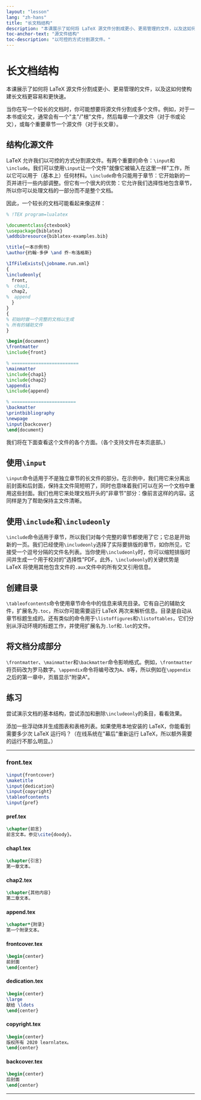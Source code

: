 ```yaml
---
layout: "lesson"
lang: "zh-hans"
title: "长文档结构"
description: "本课展示了如何将 LaTeX 源文件分割成更小、更易管理的文件，以及这如何使构建长文档更容易和更快速。"
toc-anchor-text: "源文件结构"
toc-description: "以可控的方式分割源文件。"
---
```


# 长文档结构

<script>
runlatex.preincludes = {
 "pre0": {
    "pre1": "front.tex",
    "pre2": "pref.tex",
    "pre3": "chap1.tex",
    "pre4": "chap2.tex",
    "pre5": "append.tex",
    "pre6": "frontcover.tex",
    "pre7": "dedication.tex",
    "pre8": "copyright.tex",
    "pre9": "backcover.tex",
   }
}
</script>

<span
  class="summary">本课展示了如何将 LaTeX 源文件分割成更小、更易管理的文件，以及这如何使构建长文档更容易和更快速。</span>

当你在写一个较长的文档时，你可能想要将源文件分割成多个文件。例如，对于一本书或论文，通常会有一个"主"/"根"文件，然后每章一个源文件（对于书或论文），或每个重要章节一个源文件（对于长文章）。

## 结构化源文件

LaTeX 允许我们以可控的方式分割源文件。有两个重要的命令：`\input`和`\include`。我们可以使用`\input`让一个文件"就像它被输入在这里一样"工作，所以它可以用于（基本上）任何材料。`\include`命令只能用于章节：它开始新的一页并进行一些内部调整。但它有一个很大的优势：它允许我们选择性地包含章节，所以你可以处理文档的一部分而不是整个文档。

因此，一个较长的文档可能看起来像这样：

<!-- pre0 {% raw %} -->
```latex
% !TEX program=lualatex

\documentclass{ctexbook}
\usepackage{biblatex}
\addbibresource{biblatex-examples.bib}

\title{一本示例书}
\author{约翰·多伊 \and 乔·布洛格斯}

\IfFileExists{\jobname.run.xml}
{
\includeonly{
  front,
%  chap1,
  chap2,
%  append
  }
}
{
% 初始时做一个完整的文档以生成
% 所有的辅助文件
}

\begin{document}
\frontmatter
\include{front}

% =========================
\mainmatter
\include{chap1}
\include{chap2}
\appendix
\include{append}

% ========================
\backmatter
\printbibliography
\newpage
\input{backcover}
\end{document}
```
<!-- {% endraw %} -->

我们将在下面查看这个文件的各个方面。（各个支持文件在本页底部。）

## 使用`\input`

`\input`命令适用于不是独立章节的长文件的部分。在示例中，我们用它来分离出前封面和后封面，保持主文件简短明了，同时也意味着我们可以在另一个文档中重用这些封面。我们也用它来处理文档开头的"非章节"部分：像前言这样的内容。这同样是为了帮助保持主文件清晰。

## 使用`\include`和`\includeonly`

`\include`命令适用于章节，所以我们对每个完整的章节都使用了它；它总是开始新的一页。我们已经使用`\includeonly`选择了实际要排版的章节，如你所见，它接受一个逗号分隔的文件名列表。当你使用`\includeonly`时，你可以缩短排版时间并生成一个用于校对的"选择性"PDF。此外，`\includeonly`的关键优势是 LaTeX 将使用其他包含文件的`.aux`文件中的所有交叉引用信息。

## 创建目录

`\tableofcontents`命令使用章节命令中的信息来填充目录。它有自己的辅助文件，扩展名为`.toc`，所以你可能需要运行 LaTeX 两次来解析信息。目录是自动从章节标题生成的。还有类似的命令用于`\listoffigures`和`\listoftables`，它们分别从浮动环境的标题工作，并使用扩展名为`.lof`和`.lot`的文件。

## 将文档分成部分

`\frontmatter`、`\mainmatter`和`\backmatter`命令影响格式。例如，`\frontmatter`将页码改为罗马数字。`\appendix`命令将编号改为`A`、`B`等，所以例如在`\appendix`之后的第一章中，页眉显示"附录A"。

## 练习

尝试演示文档的基本结构，尝试添加和删除`\includeonly`的条目，看看效果。

添加一些浮动体并生成图表和表格列表。如果使用本地安装的 LaTeX，你能看到需要多少次 LaTeX 运行吗？（在线系统在"幕后"重新运行 LaTeX，所以额外需要的运行不那么明显。）

----

### front.tex
<!-- pre1 {% raw %} -->
```latex
\input{frontcover}
\maketitle
\input{dedication}
\input{copyright}
\tableofcontents
\input{pref}
```
<!-- {% endraw %} -->

#### pref.tex
<!-- pre2 {% raw %} -->
```latex
\chapter{前言}
前言文本。参见\cite{doody}。
```
<!-- {% endraw %} -->

#### chap1.tex
<!-- pre3 {% raw %} -->
```latex
\chapter{引言}
第一章文本。
```
<!-- {% endraw %} -->

#### chap2.tex
<!-- pre4 {% raw %} -->
```latex
\chapter{其他内容}
第二章文本。
```
<!-- {% endraw %} -->

####  append.tex
<!-- pre5 {% raw %} -->
```latex
\chapter*{附录}
第一个附录文本。
```
<!-- {% endraw %} -->

#### frontcover.tex
<!-- pre6 {% raw %} -->
```latex
\begin{center}
前封面
\end{center}
```
<!-- {% endraw %} -->

#### dedication.tex
<!-- pre7 {% raw %} -->
```latex
\begin{center}
\large
献给 \ldots
\end{center}
```
<!-- {% endraw %} -->

#### copyright.tex
<!-- pre8 {% raw %} -->
```latex
\begin{center}
版权所有 2020 learnlatex。
\end{center}
```
<!-- {% endraw %} -->

#### backcover.tex
<!-- pre9 {% raw %} -->
```latex
\begin{center}
后封面
\end{center}
```
<!-- {% endraw %} -->

----
